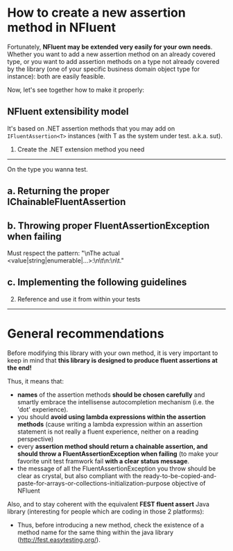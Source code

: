 How to create a new assertion method in NFluent
===============================================

Fortunately, __NFluent may be extended very easily for your own needs__.
Whether you want to add a new assertion method on an already covered type, 
or you want to add assertion methods on a type not already covered by the library 
(one of your specific business domain object type for instance): both are easily feasible.

Now, let's see together how to make it properly:

NFluent extensibility model
---------------------------
It's based on .NET assertion methods that you may add on `IFluentAssertion<T>` instances (with T as the system under test. a.k.a. sut).

1. Create the .NET extension method you need
--------------------------------------------
On the type you wanna test. 

a. Returning the proper IChainableFluentAssertion
-------------------------------------------------

b. Throwing proper FluentAssertionException when failing
--------------------------------------------------------
Must respect the pattern:
 "\nThe actual <value|string|enumerable|...><specific explanation>:\n\t<actual value>\n<specific explanation>:\n\t<given value>."

c. Implementing the following guidelines
----------------------------------------
  

2. Reference and use it from within your tests
----------------------------------------------



General recommendations
=======================

Before modifying this library with your own method, it is very important to keep in mind that
 __this library is designed to produce fluent assertions at the end!__

Thus, it means that:
+ __names__ of the assertion methods __should be chosen carefully__ and smartly embrace the intellisense autocompletion mechanism (i.e. the 'dot' experience).
+ you should __avoid using lambda expressions within the assertion methods__ (cause writing a lambda expression within an assertion statement is not really a fluent experience, neither on a reading perspective)
+ every __assertion method should return a chainable assertion, and should throw a FluentAssertionException when failing__ (to make your favorite unit test framwork fail __with a clear status message__.
+ the message of all the FluentAssertionException you throw should be clear as crystal, but also compliant with the ready-to-be-copied-and-paste-for-arrays-or-collections-initialization-purpose objective of NFluent  

Also, and to stay coherent with the equivalent **FEST fluent assert** Java library (interesting for people which are coding in those 2 platforms):
+ Thus, before introducing a new method, check the existence of a method name for the same thing within the java library (http://fest.easytesting.org/).



